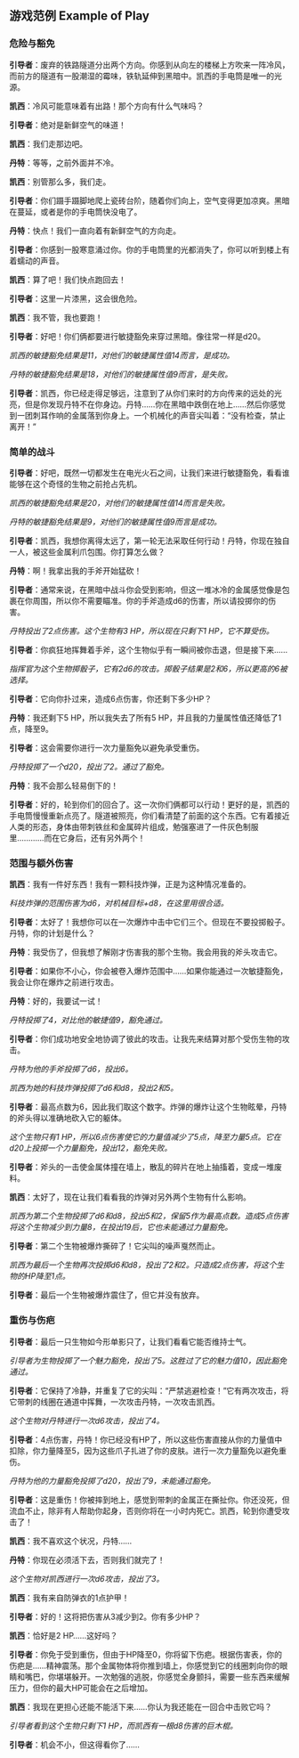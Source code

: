 ## 游戏范例 Example of Play

### 危险与豁免

**引导者**：废弃的铁路隧道分出两个方向。你感到从向左的楼梯上方吹来一阵冷风，而前方的隧道有一股潮湿的霉味，铁轨延伸到黑暗中。凯西的手电筒是唯一的光源。

**凯西**：冷风可能意味着有出路！那个方向有什么气味吗？

**引导者**：绝对是新鲜空气的味道！

**凯西**：我们走那边吧。

**丹特**：等等，之前外面并不冷。

**凯西**：别管那么多，我们走。

**引导者**：你们蹑手蹑脚地爬上瓷砖台阶，随着你们向上，空气变得更加凉爽。黑暗在蔓延，或者是你的手电筒快没电了。

**丹特**：快点！我们一直向着有新鲜空气的方向走。

**引导者**：你感到一股寒意涌过你。你的手电筒里的光都消失了，你可以听到楼上有着蠕动的声音。

**凯西**：算了吧！我们快点跑回去！

**引导者**：这里一片漆黑，这会很危险。

**凯西**：我不管，我也要跑！

**引导者**：好吧！你们俩都要进行敏捷豁免来穿过黑暗。像往常一样是d20。

*凯西的敏捷豁免结果是11，对他们的敏捷属性值14而言，是成功。*

*丹特的敏捷豁免结果是18，对他们的敏捷属性值9而言，是失败。*

**引导者**：凯西，你已经走得足够远，注意到了从你们来时的方向传来的远处的光亮，但是你发现丹特不在你身边。丹特……你在黑暗中跌倒在地上……然后你感觉到一团刺耳作响的金属落到你身上。一个机械化的声音尖叫着：“没有检查，禁止离开！”

### 简单的战斗

**引导者**：好吧，既然一切都发生在电光火石之间，让我们来进行敏捷豁免，看看谁能够在这个奇怪的生物之前抢占先机。

*凯西的敏捷豁免结果是20，对他们的敏捷属性值14而言是失败。* 

*丹特的敏捷豁免结果是9，对他们的敏捷属性值9而言是成功。*

**引导者**：凯西，我想你离得太远了，第一轮无法采取任何行动！丹特，你现在独自一人，被这些金属利爪包围。你打算怎么做？

**丹特**：啊！我拿出我的手斧开始猛砍！

**引导者**：通常来说，在黑暗中战斗你会受到影响，但这一堆冰冷的金属感觉像是包裹在你周围，所以你不需要瞄准。你的手斧造成d6的伤害，所以请投掷你的伤害。

*丹特投出了2点伤害。这个生物有3 HP，所以现在只剩下1 HP，它不算受伤。*

**引导者**：你疯狂地挥舞着手斧，这个生物似乎有一瞬间被你击退，但是接下来……

*指挥官为这个生物掷骰子，它有2d6的攻击。掷骰子结果是2和6，所以更高的6被选择。*

**引导者**：它向你扑过来，造成6点伤害，你还剩下多少HP？

**丹特**：我还剩下5 HP，所以我失去了所有5 HP，并且我的力量属性值还降低了1点，降至9。

**引导者**：这会需要你进行一次力量豁免以避免承受重伤。

*丹特投掷了一个d20，投出了2。通过了豁免。*

**丹特**：我不会那么轻易倒下的！

**引导者**：好的，轮到你们的回合了。这一次你们俩都可以行动！更好的是，凯西的手电筒慢慢重新点亮了。隧道被照亮，你们看清楚了前面的这个东西。它有着接近人类的形态，身体由带刺铁丝和金属碎片组成，勉强塞进了一件灰色制服里…………而在它身后，还有另外两个！



### 范围与额外伤害

**凯西**：我有一件好东西！我有一颗科技炸弹，正是为这种情况准备的。

*科技炸弹的范围伤害为d6，对机械目标+d8，在这里用很合适。*

**引导者**：太好了！我想你可以在一次爆炸中击中它们三个。但现在不要投掷骰子。丹特，你的计划是什么？

**丹特**：我受伤了，但我想了解刚才伤害我的那个生物。我会用我的斧头攻击它。

**引导者**：如果你不小心，你会被卷入爆炸范围中……如果你能通过一次敏捷豁免，我会让你在爆炸之前进行攻击。

**丹特**：好的，我要试一试！

*丹特投掷了4，对比他的敏捷值9，豁免通过。*

**引导者**：你们成功地安全地协调了彼此的攻击。让我先来结算对那个受伤生物的攻击。

*丹特为他的手斧投掷了d6，投出6。*

*凯西为她的科技炸弹投掷了d6和d8，投出2和5。*

**引导者**：最高点数为6，因此我们取这个数字。炸弹的爆炸让这个生物眩晕，丹特的斧头得以准确地砍入它的躯体。

*这个生物只有1 HP，所以6点伤害使它的力量值减少了5点，降至力量5点。它在d20上投掷一个力量豁免，投出12，豁免失败。*

**引导者**：斧头的一击使金属体撞在墙上，散乱的碎片在地上抽搐着，变成一堆废料。

**凯西**：太好了，现在让我们看看我的炸弹对另外两个生物有什么影响。

*凯西为第二个生物投掷了d6和d8，投出5和2，保留5作为最高点数。造成5点伤害将这个生物减少到力量8，在投出19后，它也未能通过力量豁免。*

**引导者**：第二个生物被爆炸撕碎了！它尖叫的噪声戛然而止。

*凯西为最后一个生物再次投掷d6和d8，投出了2和2。只造成2点伤害，将这个生物的HP降至1点。*

**引导者**：最后一个生物被爆炸震住了，但它并没有放弃。

### 重伤与伤疤

**引导者**：最后一只生物如今形单影只了，让我们看看它能否维持士气。

*引导者为生物投掷了一个魅力豁免，投出了5。这胜过了它的魅力值10，因此豁免通过。*

**引导者**：它保持了冷静，并重复了它的尖叫：“严禁逃避检查！”它有两次攻击，将它带刺的线圈在通道中挥舞，一次攻击丹特，一次攻击凯西。

*这个生物对丹特进行一次d6攻击，投出了4。*

**引导者**：4点伤害，丹特！你已经没有HP了，所以这些伤害直接从你的力量值中扣除，你力量降至5，因为这些爪子扎进了你的皮肤。进行一次力量豁免以避免重伤。

*丹特为他的力量豁免投掷了d20，投出了9，未能通过豁免。*

**引导者**：这是重伤！你被摔到地上，感觉到带刺的金属正在撕扯你。你还没死，但流血不止，除非有人帮助你起身，否则你将在一小时内死亡。凯西，轮到你遭受攻击了！

**凯西**：我不喜欢这个状况，丹特……

**丹特**：你现在必须活下去，否则我们就完了！

*这个生物对凯西进行一次d6攻击，投出了3。*

**凯西**：我有来自防弹衣的1点护甲！

**引导者**：好的！这将把伤害从3减少到2。你有多少HP？

**凯西**：恰好是2 HP……这好吗？

**引导者**：你免于受到重伤，但由于HP降至0，你将留下伤疤。根据伤害表，你的伤疤是……精神震荡。那个金属物体将你推到墙上，你感觉到它的线圈刺向你的眼睛和嘴巴，你堪堪躲开。一次勉强的逃脱，你感觉全身颤抖，需要一些东西来缓解压力，但你的最大HP可能会在之后增加。

**凯西**：我现在更担心还能不能活下来……你认为我还能在一回合中击败它吗？

*引导者看到这个生物只剩下1 HP，而凯西有一根d8伤害的巨木棍。* 

**引导者**：机会不小，但这得看你了……